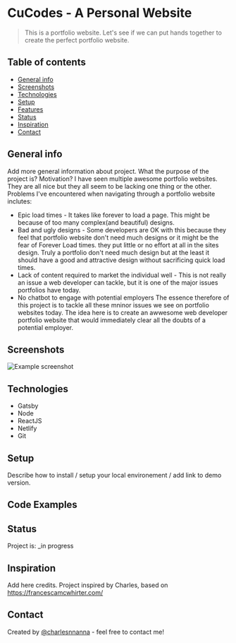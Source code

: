 
# CuCodes - A Personal Website
> This is a portfolio website. Let's see if we can put hands together to create the perfect portfolio website.

## Table of contents
* [General info](#general-info)
* [Screenshots](#screenshots)
* [Technologies](#technologies)
* [Setup](#setup)
* [Features](#features)
* [Status](#status)
* [Inspiration](#inspiration)
* [Contact](#contact)

## General info
Add more general information about project. What the purpose of the project is? Motivation?
I have seen multiple awesome portfolio websites. They are all nice but they all seem to be lacking one thing or the other. Problems I've encountered when navigating through a portfolio website inclutes:
* Epic load times - It takes like forever to load a page. This might be because of too many complex(and beautiful) designs. 
* Bad and ugly designs - Some developers are OK with this because they feel that portfolio website don't need much designs or it might be the fear of Forever Load times. they put little or no effort at all in the sites design. Truly a portfolio don't need much design but at the least it should have a good and attractive design without sacrificing quick load times.
* Lack of content required to market the individual well - This is not really an issue a web developer can tackle, but it is one of the major issues portfolios have today. 
* No chatbot to engage with potential employers
The essence therefore of this project is to tackle all these mninor issues we see on portfolio websites today. The idea here is to create an awwesome web developer portfolio website that would immediately clear all the doubts of a potential employer.

## Screenshots
![Example screenshot](./img/portfolio.png)

## Technologies
* Gatsby
* Node
* ReactJS
* Netlify
* Git

## Setup
Describe how to install / setup your local environement / add link to demo version.

## Code Examples

## Status
Project is: _in progress

## Inspiration
Add here credits. Project inspired by Charles, based on https://francescamcwhirter.com/

## Contact
Created by [@charlesnnanna](charlesnnanna1667@gmail.com) - feel free to contact me!